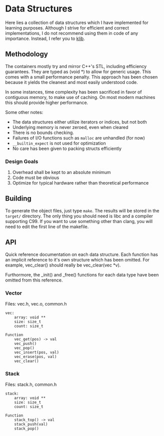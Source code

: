 # Data Structures
Here lies a collection of data structures which I have implemented for learning purposes. Although I strive for efficient and correct implementations, I do not recommend using them in code of any importance. Instead, I refer you to [klib](https://github.com/attractivechaos/klib).

## Methodology
The containers mostly try and mirror C++'s STL, including efficiency guarantees. They are typed as (void \*) to allow for generic usage. This comes with a small performance penalty. This approach has been chosen because it yields the cleanest and most easily understood code.

In some instances, time complexity has been sacrificed in favor of contiguous memory, to make use of caching. On most modern machines this should provide higher performance.

Some other notes:
* The data structures either utilize iterators or indices, but not both
* Underlying memory is never zeroed, even when cleared
* There is no bounds checking.
* Failures of I/O functions such as `malloc` are unhandled (for now)
* `__builtin_expect` is not used for optimization
* No care has been given to packing structs efficiently

### Design Goals
1. Overhead shall be kept to an absolute minimum
2. Code must be obvious
3. Optimize for typical hardware rather than theoretical performance

## Building
To generate the object files, just type `make`. The results will be stored in the `target/` directory. The only thing you should need is libc and a compiler supporting C99. If you want to use something other than clang, you will need to edit the first line of the makefile.

## API
Quick reference documentation on each data structure. Each function has an implicit reference to it's own structure which has been omitted. For example, vec\_clear() should really be vec\_clear(vec \*v).

Furthormore, the \_init() and \_free() functions for each data type have been omitted from this reference.

### Vector
Files: vec.h, vec.o, common.h
```
vec:
    array: void **
    size: size_t
    count: size_t

Function
    vec_get(pos) -> val
    vec_push()
    vec_pop()
    vec_insert(pos, val)
    vec_erase(pos, val)
    vec_clear()
```

### Stack
Files: stack.h, common.h
```
stack:
    array: void **
    size: size_t
    count: size_t

Function
    stack_top() -> val
    stack_push(val)
    stack_pop()
```

